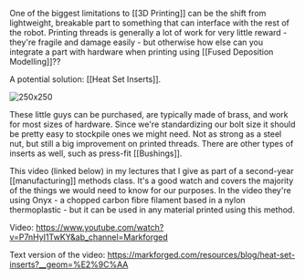 One of the biggest limitations to [[3D Printing]] can be the shift from lightweight, breakable part to something that can interface with the rest of the robot. Printing threads is generally a lot of work for very little reward - they're fragile and damage easily - but otherwise how else can you integrate a part with hardware when printing using [[Fused Deposition Modelling]]??

A potential solution: [[Heat Set Inserts]].

![250x250](https://i.imgur.com/Up1hOgF.jpg)

These little guys can be purchased, are typically made of brass, and work for most sizes of hardware. Since we're standardizing our bolt size it should be pretty easy to stockpile ones we might need. Not as strong as a steel nut, but still a big improvement on printed threads. There are other types of inserts as well, such as press-fit [[Bushings]].

This video (linked below) in my lectures that I give as part of a second-year [[manufacturing]] methods class. It's a good watch and covers the majority of the things we would need to know for our purposes. In the video they're using Onyx - a chopped carbon fibre filament based in a nylon thermoplastic - but it can be used in any material printed using this method.

Video: https://www.youtube.com/watch?v=P7nHyI1TwKY&ab_channel=Markforged

Text version of the video: https://markforged.com/resources/blog/heat-set-inserts?__geom=%E2%9C%AA
